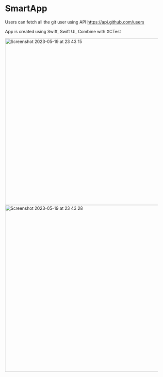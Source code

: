 # SmartApp
Users can fetch all the git user using API https://api.github.com/users

App is created using Swift, Swift UI, Combine with XCTest


<img width="547" alt="Screenshot 2023-05-19 at 23 43 15" src="https://github.com/iNehaPant/SmartApp/assets/16319720/7d46a570-b7db-4a92-9423-3e3222d6c042">

<img width="547" alt="Screenshot 2023-05-19 at 23 43 28" src="https://github.com/iNehaPant/SmartApp/assets/16319720/1c484c8f-14b1-4d7a-9098-4b85af4cccf2">
